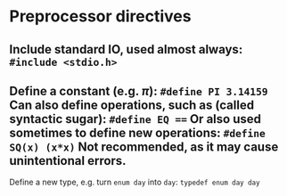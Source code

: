 # Preprocessor directives
Include standard IO, used almost always:
```#include <stdio.h>```
 ---
 Define a constant (e.g. $\pi$):
 ```#define PI 3.14159```
 Can also define operations, such as (called syntactic sugar):
 ```#define EQ ==```
 Or also used sometimes to define new operations:
 ```#define SQ(x) (x*x)```
 Not recommended, as it may cause unintentional errors.
 ---
 Define a new type, e.g. turn ```enum day``` into ```day```:
 ```typedef enum day day```